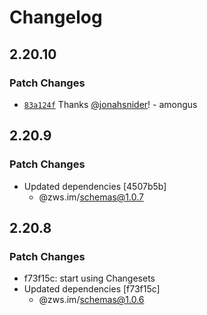 # Changelog

## 2.20.10

### Patch Changes

- [`83a124f`](https://github.com/jonahsnider/zws/commit/83a124f5c32c01df93d79792fbff68dff924bb40) Thanks [@jonahsnider](https://github.com/jonahsnider)! - amongus

## 2.20.9

### Patch Changes

- Updated dependencies [4507b5b]
  - @zws.im/schemas@1.0.7

## 2.20.8

### Patch Changes

- f73f15c: start using Changesets
- Updated dependencies [f73f15c]
  - @zws.im/schemas@1.0.6
